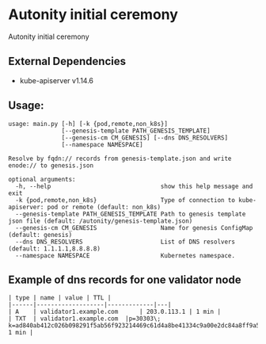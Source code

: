 # Autonity initial ceremony
Autonity initial ceremony

## External Dependencies
- kube-apiserver v1.14.6

## Usage:
```
usage: main.py [-h] [-k {pod,remote,non_k8s}]
               [--genesis-template PATH_GENESIS_TEMPLATE]
               [--genesis-cm CM_GENESIS] [--dns DNS_RESOLVERS]
               [--namespace NAMESPACE]

Resolve by fqdn:// records from genesis-template.json and write enode:// to genesis.json

optional arguments:
  -h, --help                               show this help message and exit
  -k {pod,remote,non_k8s}                  Type of connection to kube-apiserver: pod or remote (default: non_k8s)
  --genesis-template PATH_GENESIS_TEMPLATE Path to genesis template json file (default: /autonity/genesis-template.json)
  --genesis-cm CM_GENESIS                  Name for genesis ConfigMap (default: genesis)
  --dns DNS_RESOLVERS                      List of DNS resolvers (default: 1.1.1.1,8.8.8.8)
  --namespace NAMESPACE                    Kubernetes namespace.
```

## Example of dns records for one validator node

    | type | name | value | TTL |
    |------|-------------------|-------------|---|
    | A    | validator1.example.com      | 203.0.113.1 | 1 min |
    | TXT  | validator1.example.com  |p=30303\; k=ad840ab412c026b098291f5ab56f923214469c61d4a8be41334c9a00e2dc84a8ff9a5035b3683184ea79902436454a7a00e966de45ff46dbd118e426edd4b2d0| 1 min |